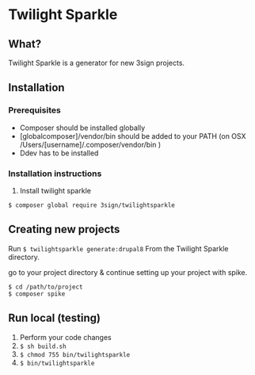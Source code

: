 # Twilight Sparkle

## What?

Twilight Sparkle is a generator for new 3sign projects.

## Installation

### Prerequisites

- Composer should be installed globally
- [globalcomposer]/vendor/bin should be added to your PATH (on OSX /Users/[username]/.composer/vendor/bin )
- Ddev has to be installed

### Installation instructions

1. Install twilight sparkle 

```$ composer global require 3sign/twilightsparkle```


## Creating new projects

Run ```$ twilightsparkle generate:drupal8``` From the Twilight Sparkle directory.

go to your project directory & continue setting up your project with spike.

``` 
$ cd /path/to/project
$ composer spike
```

## Run local (testing)

1. Perform your code changes
2. ```$ sh build.sh```
3. ```$ chmod 755 bin/twilightsparkle```
4. ```$ bin/twilightsparkle```
